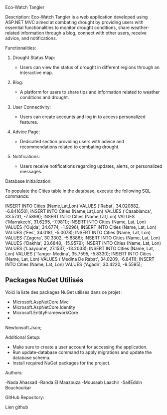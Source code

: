 ﻿
Eco-Watch Tangier

Description:
Eco-Watch Tangier is a web application developed using ASP.NET MVC aimed at combating drought by providing users with essential functionalities to monitor drought conditions, share weather-related information through a blog, connect with other users, receive advice, and notifications.

Functionalities:

1. Drought Status Map:
   - Users can view the status of drought in different regions through an interactive map.

2. Blog:
   - A platform for users to share tips and information related to weather conditions and drought.

3. User Connectivity:
   - Users can create accounts and log in to access personalized features.

4. Advice Page:
   - Dedicated section providing users with advice and recommendations related to combating drought.

5. Notifications:
   - Users receive notifications regarding updates, alerts, or personalized messages.

Database Initialization:

To populate the Cities table in the database, execute the following SQL commands:

INSERT INTO Cities (Name,Lat,Lon) VALUES ('Rabat', 34.020882, -6.841650);
INSERT INTO Cities (Name,Lat,Lon) VALUES ('Casablanca', 33.5731, -7.5898);
INSERT INTO Cities (Name,Lat,Lon) VALUES ('Marrakech', 31.6295, -7.9811);
INSERT INTO Cities (Name, Lat, Lon) VALUES ('Oujda', 34.6774, -1.9296);
INSERT INTO Cities (Name, Lat, Lon) VALUES ('Fes', 34.0181, -5.0078);
INSERT INTO Cities (Name, Lat, Lon) VALUES ('Zagora', 30.3302, -5.8386);
INSERT INTO Cities (Name, Lat, Lon) VALUES ('Dakhla', 23.6848, -15.9579);
INSERT INTO Cities (Name, Lat, Lon) VALUES ('Laayoune', 27.1537, -13.2033);
INSERT INTO Cities (Name, Lat, Lon) VALUES ('Tanger-Medina', 35.7595, -5.8330);
INSERT INTO Cities (Name, Lat, Lon) VALUES ('Medina De Rabat', 34.0209, -6.8411);
INSERT INTO Cities (Name, Lat, Lon) VALUES ('Agadir', 30.4220, -9.5595);

## Packages NuGet Utilisés

Voici la liste des packages NuGet utilisés dans ce projet :

- Microsoft.AspNetCore.Mvc
- Microsoft.AspNetCore.Identity
- Microsoft.EntityFrameworkCore
-
Newtonsoft.Json;


Additional Setup:

- Make sure to create a user account for accessing the application.
- Run update-database command to apply migrations and update the database schema.
- Install required NuGet packages for the project.

Authors:

-Nada Ahassad
-Randa El Maazouza
-Mousaab Laachir
-SaifEddin Bouchouikar

GitHub Repository:

Lien github
